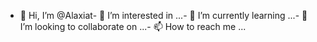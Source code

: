 - 👋 Hi, I’m @Alaxiat- 👀 I’m interested in ...- 🌱 I’m currently learning ...- 💞️ I’m looking to collaborate on ...- 📫 How to reach me ...<!---Alaxiat/Alaxiat is a ✨ special ✨ repository because its `README.md` (this file) appears on your GitHub profile.You can click the Preview link to take a look at your changes.--->
